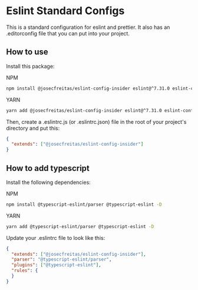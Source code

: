 # Eslint Standard Configs

This is a standard configuration for eslint and prettier. It also has an .editorconfig file that you can put into your project.

## How to use
Install this package:

NPM
```bash
npm install @josecfreitas/eslint-config-insider eslint@^7.31.0 eslint-config-airbnb-base@^14.2.1 eslint-config-prettier@^8.3.0 eslint-plugin-import@^2.23.4 eslint-plugin-prettier@^3.4.0 prettier@^2.3.2 -D
```

YARN
```bash
yarn add @josecfreitas/eslint-config-insider eslint@^7.31.0 eslint-config-airbnb-base@^14.2.1 eslint-config-prettier@^8.3.0 eslint-plugin-import@^2.23.4 eslint-plugin-prettier@^3.4.0 prettier@^2.3.2 -D
```

Then, create a .eslintrc.js (or .eslintrc.json) file in the root of your project's directory and put this:
```json
{
  "extends": ["@josecfreitas/eslint-config-insider"]
}
```

## How to add typescript

Install the following dependencies:

NPM
```bash
npm install @typescript-eslint/parser @typescript-eslint -D
```

YARN
```bash
yarn add @typescript-eslint/parser @typescript-eslint -D
```

Update your .eslintrc file to look like this:
```json
{
  "extends": ["@josecfreitas/eslint-config-insider"],
  "parser": "@typescript-eslint/parser",
  "plugins": ["@typescript-eslint"],
  "rules": {
  }
}
```
